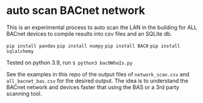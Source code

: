 # auto scan BACnet network


This is an experimental process to auto scan the LAN in the building for ALL BACnet devices to compile results into csv files and an SQLite db. 

`pip install pandas`
`pip install numpy`
`pip install BAC0`
`pip install sqlalchemy`


Tested on python 3.9, run `$ python3 bac0WhoIs.py`



See the examples in this repo of the output files of `network_scan.csv` and `all_bacnet_bas.csv` for the desired output. The idea is to understand the BACnet network and devices faster that using the BAS or a 3rd party scanning tool.
